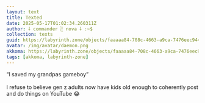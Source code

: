 ```yaml
---
layout: text
title: Texted
date: 2025-05-17T01:02:34.260311Z
author: ⸸ commander ░ nova ⸸ :~$
collection: texts
guid: https://labyrinth.zone/objects/faaaaa84-708c-4663-a9ca-7476eec9441b
avatar: /img/avatar/daemon.png
akkoma: https://labyrinth.zone/objects/faaaaa84-708c-4663-a9ca-7476eec9441b
tags: [akkoma, labyrinth-zone]
---
```


<p>“I saved my grandpas gameboy”<br><br>I refuse to believe gen z adults now have kids old enough to coherently post and do things on YouTube 😂</p>